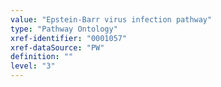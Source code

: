 ```yaml
---
value: "Epstein-Barr virus infection pathway"
type: "Pathway Ontology"
xref-identifier: "0001057"
xref-dataSource: "PW"
definition: ""
level: "3"
---
```

